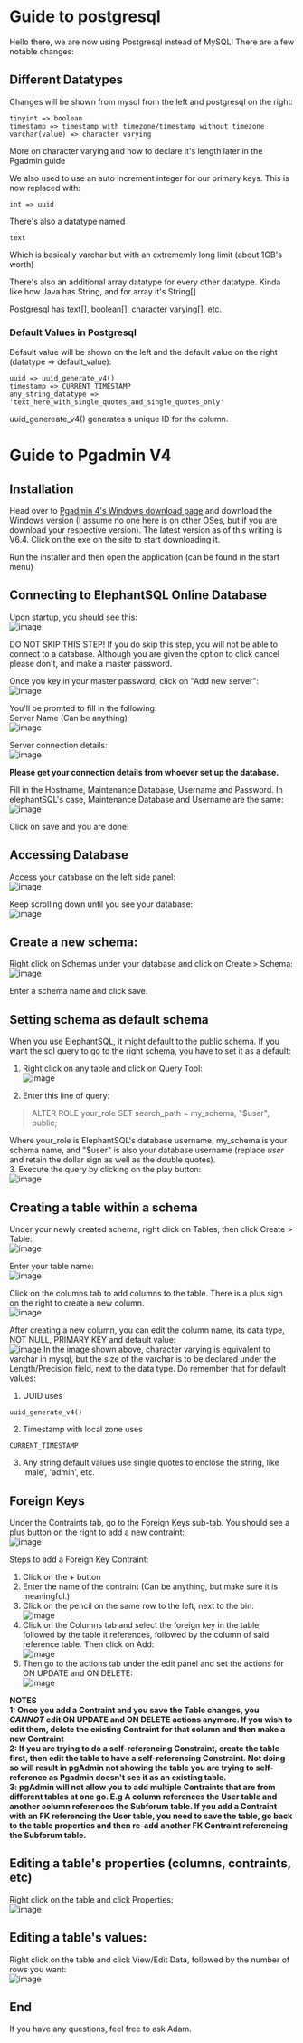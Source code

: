 
# Guide to postgresql

Hello there, we are now using Postgresql instead of MySQL! There are a few notable changes:

## Different Datatypes
Changes will be shown from mysql from the left and postgresql on the right:
```
tinyint => boolean
timestamp => timestamp with timezone/timestamp without timezone
varchar(value) => character varying
```
More on character varying and how to declare it's length later in the Pgadmin guide

We also used to use an auto increment integer for our primary keys. This is now replaced with:
```
int => uuid
```

There's also a datatype named
```
text
```
Which is basically varchar but with an extrememly long limit (about 1GB's worth)

There's also an additional array datatype for every other datatype. Kinda like how Java has String, and for array it's String[]

Postgresql has text[], boolean[], character varying[], etc.

### Default Values in Postgresql
Default value will be shown on the left and the default value on the right (datatype => default_value):
```
uuid => uuid_generate_v4()
timestamp => CURRENT_TIMESTAMP
any_string_datatype => 'text_here_with_single_quotes_and_single_quotes_only'
```
uuid_genereate_v4() generates a unique ID for the column.

# Guide to Pgadmin V4

## Installation
Head over to [Pgadmin 4's Windows download page](https://www.postgresql.org/ftp/pgadmin/pgadmin4/v6.4/windows/) and download the Windows version (I assume no one here is on other OSes, but if you are download your respective version). The latest version as of this writing is V6.4. Click on the exe on the site to start downloading it.

Run the installer and then open the application (can be found in the start menu)

## Connecting to ElephantSQL Online Database
Upon startup, you should see this:  
![image](https://user-images.githubusercontent.com/87083745/149625483-576d187b-01dd-492b-b5e5-1b226489e1a3.png)

DO NOT SKIP THIS STEP! If you do skip this step, you will not be able to connect to a database. Although you are given the option to click cancel please don't, and make a master password.

Once you key in your master password, click on "Add new server":  
![image](https://user-images.githubusercontent.com/87083745/149625560-0d5e23a6-6f8e-47ed-8a28-fcc09d20bda8.png)

You'll be promted to fill in the following:  
Server Name (Can be anything)  
![image](https://user-images.githubusercontent.com/87083745/149625580-97eb8ce6-f2a8-4f99-a600-63ed08ee3229.png)

Server connection details:  
![image](https://user-images.githubusercontent.com/87083745/149625618-3238fce1-96c0-413c-9420-40d43c78f11e.png)

**Please get your connection details from whoever set up the database.**

Fill in the Hostname, Maintenance Database, Username and Password. In elephantSQL's case, Maintenance Database and Username are the same:  
![image](https://user-images.githubusercontent.com/87083745/149625716-66cedab8-162f-4d16-8122-3ca6a7f3533a.png)

Click on save and you are done!

## Accessing Database
Access your database on the left side panel:  
![image](https://user-images.githubusercontent.com/87083745/149625782-ac488b14-22a0-4a9b-aaea-d26e55d5c6af.png)

Keep scrolling down until you see your database:  
![image](https://user-images.githubusercontent.com/87083745/149625808-87c9a090-6d6c-4040-a294-e78061ebe9b6.png)

## Create a new schema:
Right click on Schemas under your database and click on Create > Schema:  
![image](https://user-images.githubusercontent.com/87083745/149625866-c7f9ef6c-bb4a-4cc1-b70e-c45bd87246bd.png)

Enter a schema name and click save.

## Setting schema as default schema
When you use ElephantSQL, it might default to the public schema. If you want the sql query to go to the right schema, you have to set it as a default:  
1. Right click on any table and click on Query Tool:  
![image](https://user-images.githubusercontent.com/87083745/149628520-61b057ae-4b48-47b4-b43e-5b16622bb7e3.png)

2. Enter this line of query:
> ALTER ROLE your_role SET search_path = my_schema, "$user", public;

Where your_role is ElephantSQL's database username, my_schema is your schema name, and "$user" is also your database username (replace _user_ and retain the dollar sign as well as the double quotes).  
3. Execute the query by clicking on the play button:  
![image](https://user-images.githubusercontent.com/87083745/149628659-3fd6aadc-0848-4262-b272-ef9a0767afd3.png)


## Creating a table within a schema
Under your newly created schema, right click on Tables, then click Create > Table:  
![image](https://user-images.githubusercontent.com/87083745/149625927-763e8c09-2d0a-4ac7-b5dc-c250be0ec702.png)

Enter your table name:  
![image](https://user-images.githubusercontent.com/87083745/149625939-e81a3745-499c-47f9-b02f-7390a2b145a4.png)

Click on the columns tab to add columns to the table. There is a plus sign on the right to create a new column.  
![image](https://user-images.githubusercontent.com/87083745/149625973-7f905944-c860-4969-8189-7fc41e9f2429.png)

After creating a new column, you can edit the column name, its data type, NOT NULL, PRIMARY KEY and default value:  
![image](https://user-images.githubusercontent.com/87083745/149626571-fcacf5ec-4545-40bf-8403-b79648c5f0e1.png)
In the image shown above, character varying is equivalent to varchar in mysql, but the size of the varchar is to be declared under the Length/Precision field, next to the data type.
Do remember that for default values:
1. UUID uses
```
uuid_generate_v4()
```
2. Timestamp with local zone uses
```
CURRENT_TIMESTAMP
```
3. Any string default values use single quotes to enclose the string, like 'male', 'admin', etc.

## Foreign Keys
Under the Contraints tab, go to the Foreign Keys sub-tab. You should see a plus button on the right to add a new contraint:  
![image](https://user-images.githubusercontent.com/87083745/149626131-4ad432f0-52dd-4d1a-8d66-a901252a86ad.png)

Steps to add a Foreign Key Contraint:
1. Click on the + button
2. Enter the name of the contraint (Can be anything, but make sure it is meaningful.)
3. Click on the pencil on the same row to the left, next to the bin:  
![image](https://user-images.githubusercontent.com/87083745/149626196-d41aa9fc-24d2-4594-b4a3-d9d935e776a8.png)
4. Click on the Columns tab and select the foreign key in the table, followed by the table it references, followed by the column of said reference table. Then click on Add:  
![image](https://user-images.githubusercontent.com/87083745/149626242-9aae1e54-3d33-4882-9d86-29d58b0cb56d.png)
5. Then go to the actions tab under the edit panel and set the actions for ON UPDATE and ON DELETE:  
![image](https://user-images.githubusercontent.com/87083745/149626286-a5e8b943-79d7-4d86-9816-f9b599d6b4ff.png)

**NOTES**  
**1: Once you add a Contraint and you save the Table changes, you _CANNOT_ edit ON UPDATE and ON DELETE actions anymore. If you wish to edit them, delete the existing Contraint for that column and then make a new Contraint**  
**2: If you are trying to do a self-referencing Constraint, create the table first, then edit the table to have a self-referencing Constraint. Not doing so will result in pgAdmin not showing the table you are trying to self-reference as Pgadmin doesn't see it as an existing table.**  
**3: pgAdmin will not allow you to add multiple Contraints that are from different tables at one go. E.g A column references the User table and another column references the Subforum table. If you add a Contraint with an FK referencing the User table, you need to save the table, go back to the table properties and then re-add another FK Contraint referencing the Subforum table.**

## Editing a table's properties (columns, contraints, etc)
Right click on the table and click Properties:  
![image](https://user-images.githubusercontent.com/87083745/149626492-34a25168-b0a3-462a-9588-6c509b0ce270.png)

## Editing a table's values:
Right click on the table and click View/Edit Data, followed by the number of rows you want:  
![image](https://user-images.githubusercontent.com/87083745/149626516-06a01b18-2941-4ef7-96d1-83a66b768b2e.png)


## End
If you have any questions, feel free to ask Adam.
